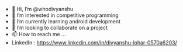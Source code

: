 - 👋 Hi, I’m @whodivyanshu
- 👀 I’m interested in competitive programming
- 🌱 I’m currently learning android development
- 💞️ I’m looking to collaborate on a project
- 📫 How to reach me ...
- LinkedIn : https://www.linkedin.com/in/divyanshu-lohar-0570a6203/

<!---
whodivyanshu/whodivyanshu is a ✨ special ✨ repository because its `README.md` (this file) appears on your GitHub profile.
You can click the Preview link to take a look at your changes.
--->
